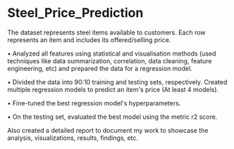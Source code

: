 # Steel_Price_Prediction

The dataset represents steel items available to customers. Each row represents an item and includes its offered/selling price.

• Analyzed all features using statistical and visualisation methods (used techniques like data summarization, correlation, data cleaning, feature engineering, etc) and prepared the data for a regression model.

• Divided the data into 90:10 training and testing sets, respectively. Created multiple regression models to predict an item's price (At least 4 models).

• Fine-tuned the best regression model's hyperparameters.

• On the testing set, evaluated the best model using the metric r2 score.

Also created a detailed report to document my work to showcase the analysis, visualizations, results, findings, etc.
